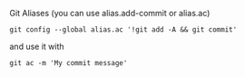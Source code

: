 Git Aliases (you can use alias.add-commit or alias.ac)

```
git config --global alias.ac '!git add -A && git commit'
```
and use it with
```
git ac -m 'My commit message'
```

